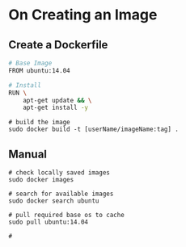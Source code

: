 # On Creating an Image

## Create a Dockerfile

```Bash
# Base Image
FROM ubuntu:14.04

# Install
RUN \
    apt-get update && \
    apt-get install -y 
```

```
# build the image
sudo docker build -t [userName/imageName:tag] .
```

## Manual

```
# check locally saved images
sudo docker images

# search for available images
sudo docker search ubuntu

# pull required base os to cache
sudo pull ubuntu:14.04

# 
```
